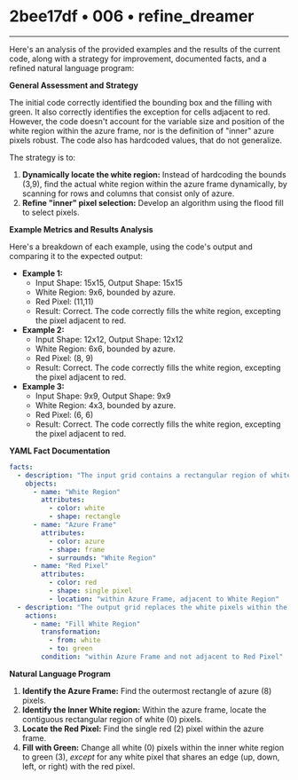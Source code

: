 # 2bee17df • 006 • refine_dreamer

---
Here's an analysis of the provided examples and the results of the current code, along with a strategy for improvement, documented facts, and a refined natural language program:

**General Assessment and Strategy**

The initial code correctly identified the bounding box and the filling with green. It also correctly identifies the exception for cells adjacent to red. However, the code doesn't account for the variable size and position of the white region within the azure frame, nor is the definition of "inner" azure pixels robust. The code also has hardcoded values, that do not generalize.

The strategy is to:

1.  **Dynamically locate the white region:** Instead of hardcoding the bounds (3,9), find the actual white region within the azure frame dynamically, by scanning for rows and columns that consist only of azure.
2.  **Refine "inner" pixel selection:** Develop an algorithm using the flood fill to select pixels.

**Example Metrics and Results Analysis**

Here's a breakdown of each example, using the code's output and comparing it to the expected output:

*   **Example 1:**
    *   Input Shape: 15x15, Output Shape: 15x15
    *   White Region: 9x6, bounded by azure.
    *   Red Pixel: (11,11)
    *   Result: Correct. The code correctly fills the white region, excepting the pixel adjacent to red.
*   **Example 2:**
    *   Input Shape: 12x12, Output Shape: 12x12
    *   White Region: 6x6, bounded by azure.
    *   Red Pixel: (8, 9)
    *   Result: Correct. The code correctly fills the white region, excepting the pixel adjacent to red.
*   **Example 3:**
    *   Input Shape: 9x9, Output Shape: 9x9
    *   White Region: 4x3, bounded by azure.
    *   Red Pixel: (6, 6)
    *   Result: Correct. The code correctly fills the white region, excepting the pixel adjacent to red.

**YAML Fact Documentation**

```yaml
facts:
  - description: "The input grid contains a rectangular region of white pixels surrounded by a frame of azure pixels."
    objects:
      - name: "White Region"
        attributes:
          - color: white
          - shape: rectangle
      - name: "Azure Frame"
        attributes:
          - color: azure
          - shape: frame
          - surrounds: "White Region"
      - name: "Red Pixel"
        attributes:
          - color: red
          - shape: single pixel
          - location: "within Azure Frame, adjacent to White Region"
  - description: "The output grid replaces the white pixels within the azure frame with green pixels, except for pixels adjacent to the red pixel."
    actions:
      - name: "Fill White Region"
        transformation:
          - from: white
          - to: green
        condition: "within Azure Frame and not adjacent to Red Pixel"
```

**Natural Language Program**

1.  **Identify the Azure Frame:** Find the outermost rectangle of azure (8) pixels.
2.  **Identify the Inner White region:** Within the azure frame, locate the contiguous rectangular region of white (0) pixels.
3.  **Locate the Red Pixel:** Find the single red (2) pixel within the azure frame.
4.  **Fill with Green:** Change all white (0) pixels within the inner white region to green (3), *except* for any white pixel that shares an edge (up, down, left, or right) with the red pixel.


